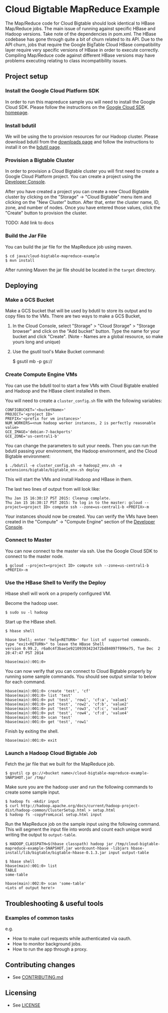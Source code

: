 # Cloud Bigtable MapReduce Example

The Map/Reduce code for Cloud Bigtable should look identical to HBase
Map/Reduce jobs. The main issue of running against specific HBase and Hadoop
versions. Take note of the dependencies in pom.xml. The HBase codebase has gone
through quite a bit of churn related to its API. Due to the API churn, jobs
that require the Google BigTable Cloud HBase compatibility layer require very
specific versions of HBase in order to execute correctly. Compiling Map/Reduce
code against different HBase versions may have problems executing relating to
class incompatibility issues.

## Project setup

### Install the Google Cloud Platform SDK

In order to run this mapreduce sample you will need to install the Google Cloud
SDK. Please follow the instructions on the [Google Cloud SDK homepage](https://cloud.google.com/sdk/).

### Install bdutil

We will be using the  to provision resources for our Hadoop cluster. Please
download bdutil from the [downloads page](https://cloud.google.com/hadoop/downloads)
and follow the instructions to install it on the
[bdutil page](https://cloud.google.com/hadoop/bdutil).

### Provision a Bigtable Cluster

In order to provision a Cloud Bigtable cluster you will first need to create a
Google Cloud Platform project. You can create a project using the
[Developer Console](https://cloud.google.com/console).

After you have created a project you can create a new Cloud Bigtable cluster by
clicking on the "Storage" -> "Cloud Bigtable" menu item and clicking on the
"New Cluster" button.  After that, enter the cluster name, ID, zone, and number
of nodes. Once you have entered those values, click the "Create" button to
provision the cluster.

TODO: Add link to docs

### Build the Jar File

You can build the jar file for the MapReduce job using maven.

    $ cd java/cloud-bigtable-mapreduce-example
    $ mvn install

After running Maven the jar file should be located in the `target` directory.

## Deploying

### Make a GCS Bucket

Make a GCS bucket that will be used by bdutil to store its output and to copy
files to the VMs.  There are two ways to make a GCS Bucket, 

1. In the Cloud Console, select "Storage" > "Cloud Storage" > "Storage
   browser" and click on the "Add bucket" button. Type the name for your
   bucket and click "Create".  (Note - Names are a global resource, so make
   yours long and unique) 
1. Use the gsutil tool's Make Bucket command:

    $ gsutil mb -p <project ID> gs://<bucketName>

### Create Compute Engine VMs

You can use the bdutil tool to start a few VMs with Cloud Bigtable enabled and Hadoop and the HBase client installed in them.

You will need to create a `cluster_config.sh` file with the following variables:

    CONFIGBUCKET='<bucketName>'
    PROJECT='<project ID>'
    PREFIX='<prefix for vm instances>'
    NUM_WORKERS=<num hadoop worker instances, 2 is perfectly reasonable value>
    GCE_IMAGE='debian-7-backports'
    GCE_ZONE='us-central1-b'

You can change the parameters to suit your needs. Then you can run the bdutil passing your environment, the Hadoop environment, and the Cloud Bigtable environment:

    $ ./bdutil -e cluster_config.sh -e hadoop2_env.sh -e extensions/bigtable/bigtable_env.sh deploy

This will start the VMs and install Hadoop and HBase in them.

The last two lines of output from will look like:

    Thu Jan 15 16:30:17 PST 2015: Cleanup complete.
    Thu Jan 15 16:30:17 PST 2015: To log in to the master: gcloud --project=<project ID> compute ssh --zone=us-central1-b <PREFIX>-m

Your instances should now be created. You can verify the VMs have been created
in the "Compute" -> "Compute Engine" section of the [Developer Console](https://cloud.google.com/console).

### Connect to Master

You can now connect to the master via ssh. Use the Google Cloud SDK to connect to the master node.

    $ gcloud --project=<project ID> compute ssh --zone=us-central1-b <PREFIX>-m

### Use the HBase Shell to Verify the Deploy

Hbase shell will work on a properly configured VM.

Become the hadoop user.

    $ sudo su -l hadoop

Start up the HBase shell.

    $ hbase shell

    hbase Shell; enter 'help<RETURN>' for list of supported commands.
    type "exit<RETURN>" to leave the HBase Shell
    version 0.99.2, r6a0c4f3bae1e92109393423472bd84097f096e75, Tue Dec  2 20:47:47 PST 2014

    hbase(main):001:0>

You can now verify that you can connect to Cloud Bigtable properly by running
some sample commands. You should see output similar to below for each command.

    hbase(main):001:0> create 'test', 'cf'
    hbase(main):001:0> list 'test'
    hbase(main):001:0> put 'test', 'row1', 'cf:a', 'value1'
    hbase(main):001:0> put 'test', 'row2', 'cf:b', 'value2'
    hbase(main):001:0> put 'test', 'row3', 'cf:c', 'value3'
    hbase(main):001:0> put 'test', 'row4', 'cf:d', 'value4'
    hbase(main):001:0> scan 'test'
    hbase(main):001:0> get 'test', 'row1'

Finish by exiting the shell.

    hbase(main):001:0> exit

### Launch a Hadoop Cloud Bigtable Job

Fetch the jar file that we built for the MapReduce job.

    $ gsutil cp gs://<bucket name>/cloud-bigtable-mapreduce-example-SNAPSHOT.jar /tmp/

Make sure you are the hadoop user and run the following commands to create some sample input.

    $ hadoop fs -mkdir input
    $ curl http://hadoop.apache.org/docs/current/hadoop-project-dist/hadoop-common/ClusterSetup.html > setup.html
    $ hadoop fs -copyFromLocal setup.html input

Run the MapReduce job on the sample input using the following command. This
will segment the input file into words and count each unique word writing the
output to `output-table`.

    $ HADOOP_CLASSPATH=$(hbase classpath) hadoop jar /tmp/cloud-bigtable-mapreduce-example-SNAPSHOT.jar wordcount-hbase -libjars hbase-install/lib/bigtable/bigtable-hbase-0.1.3.jar input output-table

    $ hbase shell
    hbase(main):001:0> list
    TABLE 
    some-table

    hbase(main):002:0> scan 'some-table'
    <Lots of output here!>

## Troubleshooting & useful tools

### Examples of common tasks

e.g.
* How to make curl requests while authenticated via oauth.
* How to monitor background jobs.
* How to run the app through a proxy.


## Contributing changes

* See [CONTRIBUTING.md](../../CONTRIBUTING.md)

## Licensing

* See [LICENSE](../../LICENSE)

